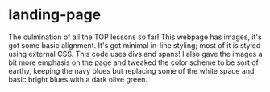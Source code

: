 # landing-page
The culmination of all the TOP lessons so far!  This webpage has images, it's got some basic alignment.  It's got minimal in-line styling; most of it is styled using external CSS. This code uses divs and spans!  I also gave the images a bit more emphasis on the page and tweaked the color scheme to be sort of earthy, keeping the navy blues but replacing some of the white space and basic bright blues with a dark olive green.      
